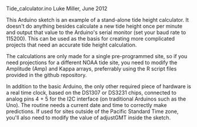 Tide_calculator.ino
Luke Miller, June 2012

This Arduino sketch is an example of a stand-alone tide height calculator. It doesn't 
do anything besides calculate a new tide height once per minute and output that
value to the Arduino's serial monitor (set your baud rate to 115200). This can 
be used as the basis for creating more complicated projects that need an 
accurate tide height calculation.

The calculations are only made for a single pre-programmed site, so if you need 
projections for a different NOAA tide site, you need to modify the Amplitude (Amp)
and Kappa arrays, preferrably using the R script files provided in the github 
repository. 

In addition to the basic Arduino, the only other required piece of hardware is a 
real time clock, based on the DS1307 or DS3231 chips, connected to analog pins
4 + 5 for the I2C interface (on traditional Arduinos such as the Uno). The routine
needs a current date and time to correctly make predictions. If used for sites outside
of the Pacific Standard Time zone, you'll also need to modify the value of adjustGMT 
inside the sketch.